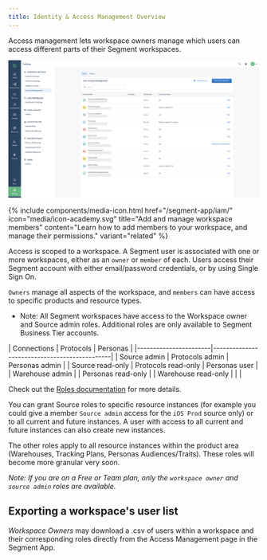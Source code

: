 ```yaml
---
title: Identity & Access Management Overview
---
```

Access management lets workspace owners manage which users can access different parts of their Segment workspaces.

![](images/access-mgmt-overview.png)

{% include components/media-icon.html href="/segment-app/iam/" icon="media/icon-academy.svg" title="Add and manage workspace members" content="Learn how to add members to your workspace, and manage their permissions." variant="related" %}

Access is scoped to a workspace. A Segment user is associated with one or more workspaces, either as an `owner` or `member` of each.
Users access their Segment account with either email/password credentials, or by using Single Sign On.

`Owners` manage all aspects of the workspace, and `members` can have access to specific products and resource types.

* Note: All Segment workspaces have access to the Workspace owner and Source admin roles. Additional roles are only available to Segment Business Tier accounts.

| Connections           | Protocols             | Personas             |
|-----------------------|----------------------------------------------|
| Source admin          | Protocols admin       | Personas admin       |
| Source read-only      | Protocols read-only   | Personas user        |
| Warehouse admin       |                       | Personas read-only   |
| Warehouse read-only   |                       |                      |

Check out the [Roles documentation](/docs/iam/roles/) for more details.

You can grant Source roles to specific resource instances (for example you could give a member `Source admin` access for the `iOS Prod` source only) or to all current and future instances. A user with access to all current and future instances can also create new instances.

The other roles apply to all resource instances within the product area (Warehouses, Tracking Plans, Personas Audiences/Traits).
These roles will become more granular very soon.

_Note: If you are on a Free or Team plan, only the `workspace owner` and `source admin` roles are available._

## Exporting a workspace's user list
*Workspace Owners* may download a .csv of users within a workspace and their corresponding roles directly from the Access Management page in the Segment App.
